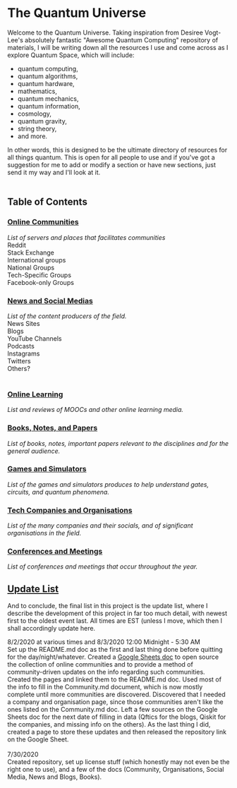# The Quantum Universe
Welcome to the Quantum Universe.  Taking inspiration from Desiree Vogt-Lee's absolutely fantastic "Awesome Quantum Computing" repository of materials, I will be writing down all the resources I use and come across as I explore Quantum Space, which will include: <br />
- quantum computing, 
- quantum algorithms,
- quantum hardware,
- mathematics, 
- quantum mechanics, 
- quantum information, 
- cosmology,
- quantum gravity,
- string theory,
- and more.  <br />

In other words, this is designed to be the ultimate directory of resources for all things quantum.  This is open for all people to use and if you've got a suggestion for me to add or modify a section or have new sections, just send it my way and I'll look at it.  <br /> <br />

## Table of Contents
### [Online Communities](Communities.md)
_List of servers and places that facilitates communities_ <br />
Reddit <br />
Stack Exchange <br />
International groups <br />
National Groups <br />
Tech-Specific Groups <br />
Facebook-only Groups <br />

### [News and Social Medias](News_and_Social_Medias.md)
_List of the content producers of the field._ <br />
News Sites <br />
Blogs <br />
YouTube Channels <br />
Podcasts <br />
Instagrams <br />
Twitters <br />
Others? <br /> <br />

### [Online Learning](Online_Learning.md)
_List and reviews of MOOCs and other online learning media._ <br />

### [Books, Notes, and Papers](Books_and_Papers.md)
_List of books, notes, important papers relevant to the disciplines and for the general audience._ <br />

### [Games and Simulators](Games_and_Simulators.md)
_List of the games and simulators produces to help understand gates, circuits, and quantum phenomena._ <br />

### [Tech Companies and Organisations](Companies_and_Organisations.md)
_List of the many companies and their socials, and of significant organisations in the field._ <br />

### [Conferences and Meetings](Conferences_and_Meetings.md)
_List of conferences and meetings that occur throughout the year._ <br />

## [Update List](UpdateList.md) 
And to conclude, the final list in this project is the update list, where I describe the development of this project in far too much detail, with newest first to the oldest event last.  All times are EST (unless I move, which then I shall accordingly update here.  <br />

8/2/2020 at various times and 8/3/2020 12:00 Midnight - 5:30 AM  <br />
Set up the README.md doc as the first and last thing done before quitting for the day/night/whatever.  Created a [Google Sheets doc](https://docs.google.com/spreadsheets/d/1F5F9sVB8MaYu_CAxqtWrJmfuX2iSuSUka8u2EXVg5fg/edit?usp=sharing) to open source the collection of online communities and to provide a method of community-driven updates on the info regarding such communities.  Created the pages and linked them to the README.md doc.  Used most of the info to fill in the Community.md document, which is now mostly complete until more communities are discovered.  Discovered that I needed a company and organisation page, since those communities aren't like the ones listed on the Community.md doc.  Left a few sources on the Google Sheets doc for the next date of filling in data (Qftics for the blogs, Qiskit for the companies, and missing info on the others). As the last thing I did, created a page to store these updates and then released the repository link on the Google Sheet.  <br /> <br />
7/30/2020 <br />
Created repository, set up license stuff (which honestly may not even be the right one to use), and a few of the docs (Community, Organisations, Social Media, News and Blogs, Books).   

